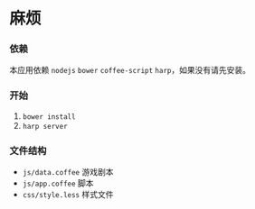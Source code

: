 # 麻烦

### 依赖

本应用依赖 `nodejs` `bower` `coffee-script` `harp`，如果没有请先安装。

### 开始

1. `bower install`
2. `harp server`

### 文件结构

* `js/data.coffee` 游戏剧本
* `js/app.coffee` 脚本
* `css/style.less` 样式文件
